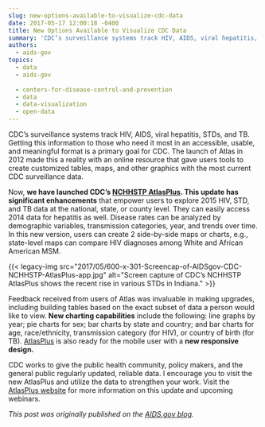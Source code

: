 ```yaml
---
slug: new-options-available-to-visualize-cdc-data
date: 2017-05-17 12:00:18 -0400
title: New Options Available to Visualize CDC Data
summary: 'CDC’s surveillance systems track HIV, AIDS, viral hepatitis, STDs, and TB. Getting this information to those who need it most in an accessible, usable, and meaningful format is a primary goal for CDC. The launch of Atlas in 2012 made this a reality with an online resource that gave users tools to create customized tables,'
authors:
  - aids-gov
topics:
  - data
  - aids-gov
  
  - centers-for-disease-control-and-prevention
  - data
  - data-visualization
  - open-data
---
```


CDC’s surveillance systems track HIV, AIDS, viral hepatitis, STDs, and TB. Getting this information to those who need it most in an accessible, usable, and meaningful format is a primary goal for CDC. The launch of Atlas in 2012 made this a reality with an online resource that gave users tools to create customized tables, maps, and other graphics with the most current CDC surveillance data.

Now, **we have launched CDC’s [NCHHSTP AtlasPlus](https://www.cdc.gov/nchhstp/atlas/index.htm). This update has significant enhancements** that empower users to explore 2015 HIV, STD, and TB data at the national, state, or county level. They can easily access 2014 data for hepatitis as well. Disease rates can be analyzed by demographic variables, transmission categories, year, and trends over time. In this new version, users can create 2 side-by-side maps or charts, e.g., state-level maps can compare HIV diagnoses among White and African American MSM.

{{< legacy-img src="2017/05/600-x-301-Screencap-of-AIDSgov-CDC-NCHHSTP-AtlasPlus-app.jpg" alt="Screen capture of CDC’s NCHHSTP AtlasPlus shows the recent rise in various STDs in Indiana." >}}

Feedback received from users of Atlas was invaluable in making upgrades, including building tables based on the exact subset of data a person would like to view. **New charting capabilities** include the following: line graphs by year; pie charts for sex; bar charts by state and country; and bar charts for age, race/ethnicity, transmission category (for HIV), or country of birth (for TB). [AtlasPlus](https://www.cdc.gov/nchhstp/atlas/index.htm) is also ready for the mobile user with a **new responsive design.**

CDC works to give the public health community, policy makers, and the general public regularly updated, reliable data. I encourage you to visit the new AtlasPlus and utilize the data to strengthen your work. Visit the [AtlasPlus website](https://www.cdc.gov/nchhstp/atlas/index.htm) for more information on this update and upcoming webinars.

_This post was originally published on the [AIDS.gov blog](https://blog.aids.gov/)._
